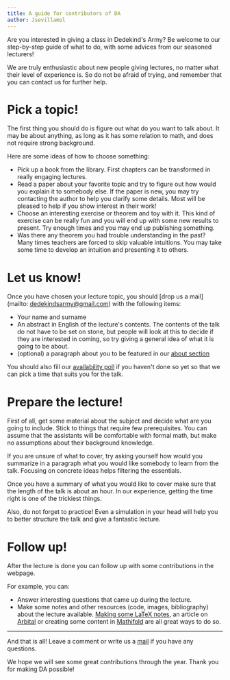 ```yaml
---
title: A guide for contributors of DA
author: Jsevillamol
---
```

Are you interested in giving a class in Dedekind's Army? Be welcome to our step-by-step guide of what to do, with some advices from our seasoned lecturers!

We are truly enthusiastic about new people giving lectures, no matter what their level of experience is. So do not be afraid of trying, and remember that you can contact us for further help.

# Pick a topic!
The first thing you should do is figure out what do you want to talk about. It may be about anything, as long as it has some relation to math, and does not require strong background.

Here are some ideas of how to choose something:

* Pick up a book from the library. First chapters can be transformed in really engaging lectures.
* Read a paper about your favorite topic and try to figure out how would you explain it to somebody else. If the paper is new, you may try contacting the author to help you clarify some details. Most will be pleased to help if you show interest in their work!
* Choose an interesting exercise or theorem and toy with it. This kind of exercise can be really fun and you will end up with some new results to present. Try enough times and you may end up publishing something.
* Was there any theorem you had trouble understanding in the past? Many times teachers are forced to skip valuable intuitions. You may take some time to develop an intuition and presenting it to others.

# Let us know!
Once you have chosen your lecture topic, you should [drop us a mail](mailto: dedekindsarmy@gmail.com) with the following items:

* Your name and surname
* An abstract in English of the lecture's contents. The contents of the talk do not have to be set on stone, but people will look at this to decide if they are interested in coming, so try giving a general idea of what it is going to be about.
* (optional) a paragraph about you to be featured in our [about section](/about)

You should also fill our [availability poll](http://doodle.com/poll/itbh2vbbkcirrhxq) if you haven't done so yet so that we can pick a time that suits you for the talk.

# Prepare the lecture!
First of all, get some material about the subject and decide what are you going to include. Stick to things that require few prerequisites. You can assume that the assistants will be comfortable with formal math, but make no assumptions about their background knowledge.

If you are unsure of what to cover, try asking yourself how would you summarize in a paragraph what you would like somebody to learn from the talk. Focusing on concrete ideas helps filtering the essentials.

Once you have a summary of what you would like to cover make sure that the length of the talk is about an hour. In our experience, getting the time right is one of the trickiest things.

Also, do not forget to practice! Even a simulation in your head will help you to better structure the talk and give a fantastic lecture.

# Follow up!
After the lecture is done you can follow up with some contributions in the webpage.

For example, you can:
* Answer interesting questions that came up during the lecture.
* Make some notes and other resources (code, images, bibliography) about the lecture available. [Making some LaTeX notes](https://es.sharelatex.com/), an article on [Arbital](http://doodle.com/poll/itbh2vbbkcirrhxq) or creating some content in [Mathifold](http://mathifold.org/home/es/home.html) are all great ways to do so.

-----

And that is all! Leave a comment or write us a [mail](mailto:dedekindsarmy@gmail.com) if you have any questions.

We hope we will see some great contributions through the year. Thank you for making DA possible!
